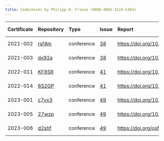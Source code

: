 ```yaml
---
title: Codechecks by Philipp A. Friese (0000-0002-3124-5364)
---
```



|Certificate |Repository |Type       |Issue |Report                                |Check date |
|:-------|:--------------------------------|:------------------|:---|:--------------------------|:----------|
|2021-002    |[rsf4m](https://osf.io/rsf4m)|conference |[38](https://github.com/codecheckers/register/issues/38)|https://doi.org/10.17605/osf.io/rsf4m |2021-06-10 |
|2021-003    |[dx92a](https://osf.io/dx92a)|conference |[38](https://github.com/codecheckers/register/issues/38)|https://doi.org/10.17605/osf.io/dx92a |2021-06-10 |
|2022-011    |[KF8SR](https://osf.io/KF8SR)|conference |[41](https://github.com/codecheckers/register/issues/41)|https://doi.org/10.17605/osf.io/kf8sr |2022-07-09 |
|2022-014    |[6S2GP](https://osf.io/6S2GP)|conference |[41](https://github.com/codecheckers/register/issues/41)|https://doi.org/10.17605/osf.io/6s2gp |2022-07-09 |
|2023-001    |[c7vx3](https://osf.io/c7vx3)|conference |[49](https://github.com/codecheckers/register/issues/49)|https://doi.org/10.17605/osf.io/c7vx3 |2023-06-13 |
|2023-005    |[27wzp](https://osf.io/27wzp)|conference |[49](https://github.com/codecheckers/register/issues/49)|https://doi.org/10.17605/osf.io/27wzp |2023-06-13 |
|2023-006    |[d2shf](https://osf.io/d2shf)|conference |[49](https://github.com/codecheckers/register/issues/49)|https://doi.org/osf.io/d2shf          |2023-06-13 |

